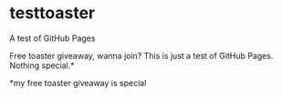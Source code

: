# testtoaster
A test of GitHub Pages 

Free toaster giveaway, wanna join?
This is just a test of GitHub Pages.
Nothing special.*

*my free toaster giveaway is special
